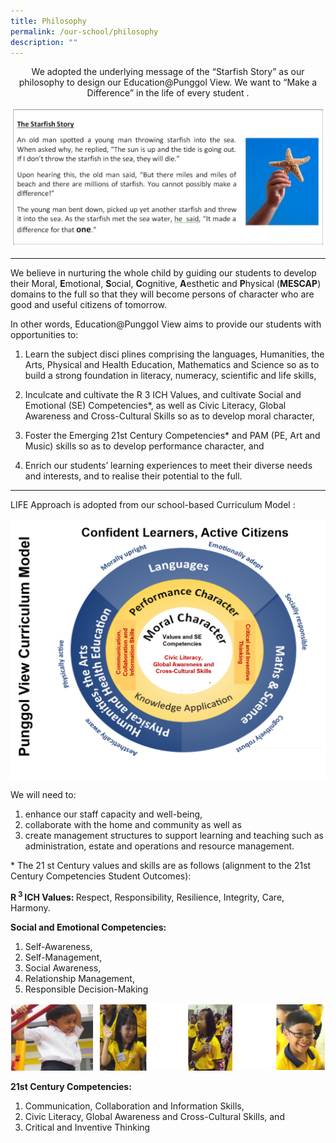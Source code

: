 ```yaml
---
title: Philosophy
permalink: /our-school/philosophy
description: ""
---
```

<html>
<body>

<p style="text-align:center;">We adopted the underlying message of the “Starfish Story” as our philosophy to design our Education@Punggol View. We want to “Make a Difference” in the life of every student .</p>
	
</body>
</html>

![the starfish story](/images/starfish.png)

---

We believe in nurturing the whole child by guiding our students to develop their Moral, **E**motional, **S**ocial, **C**ognitive, **A**esthetic and **P**hysical (**MESCAP**) domains to the full so that they will become persons of character who are good and useful citizens of tomorrow.

In other words, Education@Punggol View aims to provide our students with opportunities to:

1. Learn the subject disci plines comprising the languages, Humanities, the Arts, Physical and Health Education, Mathematics and Science so as to build a strong foundation in literacy, numeracy, scientific and life skills,

2. Inculcate and cultivate the R 3 ICH Values, and cultivate Social and Emotional (SE) Competencies*, as well as Civic Literacy,  Global Awareness  and Cross-Cultural Skills so as to develop moral character,

3. Foster the Emerging 21st Century Competencies* and PAM (PE, Art and Music) skills so as to develop performance character, and

4. Enrich our students’ learning experiences to meet their diverse needs and interests, and to realise their potential to the full. 

--- 

LIFE Approach is adopted from our school-based Curriculum Model :

![curriculum model](/images/curriculum_model2.png)

We will need to:

1.  enhance our staff capacity and well-being,
2.  collaborate with the home and community as well as
3.  create management structures to support learning and teaching such as administration, estate and operations and resource management.

\* The 21 st Century values and skills are as follows (alignment to the 21st Century Competencies Student Outcomes): 

<p><strong>R<sup> 3 </sup>ICH Values: </strong>Respect, Responsibility, Resilience, Integrity, Care, Harmony.</p>


**Social and Emotional Competencies:**  

1.  Self-Awareness,
2.  Self-Management,
3.  Social Awareness,
4.  Relationship Management,
5.  Responsible Decision-Making

![social and emotional competencies](/images/social%20and%20emotional%20competencies.png)

**21st Century Competencies:**

1.  Communication, Collaboration and Information Skills,
2.  Civic Literacy, Global Awareness and Cross-Cultural Skills, and
3.  Critical and Inventive Thinking